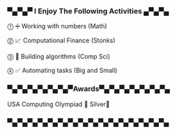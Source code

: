 ### ▀▄▀▄▀ I Enjoy The Following Activities ▄▀▄▀▄

⓵ ➗ Working with numbers (Math)<br />

⓶ 📈 Computational Finance (Stonks)<br />

⓷ 🤔 Building algorithms (Comp Sci)<br />

⓸ ✅ Automating tasks (Big and Small)<br />
### ▀▄▀▄▀▄▀▄▀▄▀▄▀Awards▀▄▀▄▀▄▀▄▀▄▀▄▀▄
USA Computing Olympiad 🥈 Silver🥈
### ▀▄▀▄▀▄▀▄▀▄▀▄▀▄▀▄▀▄▀▄▀▄▀▄▀▄▀▄▀▄▀▄
